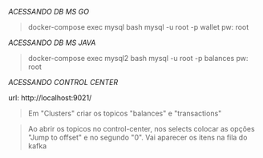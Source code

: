 *ACESSANDO DB MS GO*

>docker-compose exec mysql bash
>mysql -u root -p wallet
>pw: root

*ACESSANDO DB MS JAVA*

>docker-compose exec mysql2 bash 
>mysql -u root -p balances
>pw: root


*ACESSANDO CONTROL CENTER*

url: http://localhost:9021/

>Em "Clusters" criar os topicos "balances" e "transactions"

>Ao abrir os topicos no control-center, nos selects colocar as opções "Jump to offset" e no segundo "0".
Vai aparecer os itens na fila do kafka
    